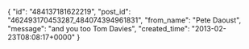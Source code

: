  {
   "id": "484137181622219",
   "post_id": "462493170453287_484074394961831",
   "from_name": "Pete Daoust",
   "message": "and you too Tom Davies",
   "created_time": "2013-02-23T08:08:17+0000"
 }
